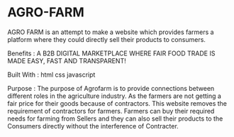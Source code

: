 # AGRO-FARM
AGRO FARM is an attempt to make a website which provides farmers a platform where they could directly sell their products to consumers.

Benefits :
A B2B DIGITAL MARKETPLACE WHERE
FAIR FOOD TRADE IS MADE EASY,
FAST AND TRANSPARENT!

Built With :
html
css
javascript

Purpose :
The purpose of Agrofarm is to provide connections between different roles in the agriculture industry. As the farmers are not getting a fair price for their goods because of contractors. This website removes the requirement of contractors for farmers. Farmers can buy their required needs for farming from Sellers and they can also sell their products to the Consumers directly without the interference of Contracter. 
